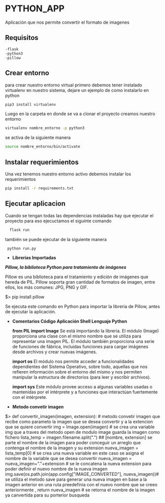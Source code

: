 # PYTHON_APP

Aplicación que nos permite convertir el formato de imagenes 

## Requisitos 
```list
-flask
-python3
-pillow
```
## Crear entorno
para crear nuestro entorno virtual primero debemos tener instalado virtualenv en nuestro sistema, dejare un ejemplo de como instalarlo en python

```bash
pip3 install virtualenv
```

Luego en la carpeta en donde se va a clonar el proyecto creamos nuestro entorno

```bash
virtualenv nombre_entorno -p python3
```

se activa de la siguiente manera 
```bash
source nombre_entorno/bin/activate
```

## Instalar requerimientos

Una vez tenemos nuestro entorno activo debemos instalar los requerimientos

```bash
pip install -r requirements.txt
```

## Ejecutar aplicacion 

Cuando se tengan todas las dependencias instaladas hay que ejecutar el proyecto para eso ejecuctamos el siguinte comando 
```python
  flask run
```

también se puede ejecutar de la siguiente manera
```python
 python run.py
```

* **Librerias Importadas**

***Pillow, la biblioteca Python para tratamiento de imágenes***

Pillow es una biblioteca para el tratamiento y edición de imágenes que hereda de PIL. Pillow soporta gran cantidad de formatos de imagen, entre ellos, los más comunes: JPG, PNG y GIF.

$> pip install pillow

Se ejecuta este comando en Python para importar la libreria de Pillow, antes de ejecutar la aplicación.


* **Comentarios Código Aplicación Shell Lenguaje Python**

    **from PIL import Image** Se está importando la libreria. El módulo (Image) proporciona una clase con el mismo nombre que se utiliza para representar una imagen PIL. El módulo también proporciona una serie de funciones de fábrica, incluidas funciones para cargar imágenes desde archivos y crear nuevas imágenes.
                      
    **import os** El módulo nos permite acceder a funcionalidades dependientes del Sistema Operativo, sobre todo, aquellas que nos refieren información sobre el entorno del mismo y nos permiten manipular la estructura de directorios (para leer y escribir archivos).
          
    **import sys** Este módulo provee acceso a algunas variables usadas o mantenidas por el intérprete y a funciones que interactúan fuertemente con el intérprete.

* **Metodo convetir imagen**

 $> def convertir_imagen(imagen, extension):   # metodo convetir imagen que recibe como parameto la imagen que se desea convertir y a la extencion que se quiere convertir
    img = Image.open(imagen) # se crea una variable img que a traves del metodo open de modulo image guarda la imagen como fichero 
    lista_temp = imagen.filename.split(".") ## [nombre, extension] se parte el nombre de la imagen para poder conceguir un arreglo que contenga el nombre de la imagen y su extension 
    nueva_imagen = lista_temp[0] # se crea una nueva variable en este caso se asigna el nombre de la variable que se desea convertir 
    nueva_imagen = nueva_imagen+"."+extension # se le concatena la nueva extension para poder definir el nuevo nombre de la nueva imagen
    img.save(os.path.join(app.config["IMAGE_CONVERTED"], nueva_imagen))# se utiliza el metodo save para generar una nueva imagen en base a la imagen anterior en una ruta preedefinia con el nuevo nombre que se creeo anteriormente , 
    return nueva_imagen # se retorna el nombre de la imagen ya canvertida para su porterior busqueda 
